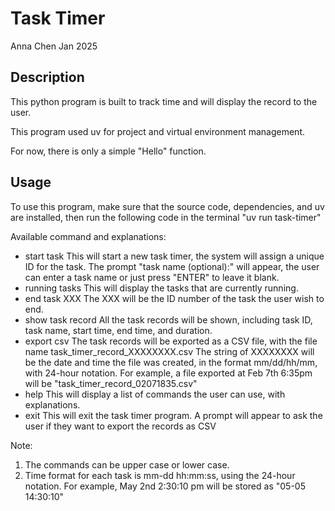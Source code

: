 # Task Timer
Anna Chen
Jan 2025

## Description
This python program is built to track time and will display the record to the user.

This program used uv for project and virtual environment management.

For now, there is only a simple "Hello" function.

## Usage
To use this program, make sure that the source code, dependencies, and uv are installed, then run the following code in the terminal "uv run task-timer"

Available command and explanations:
- start task
    This will start a new task timer, the system will assign a unique ID for the task.
    The prompt "task name (optional):" will appear, the user can enter a task name or just press "ENTER" to leave it blank.
- running tasks
    This will display the tasks that are currently running.
- end task XXX
    The XXX will be the ID number of the task the user wish to end.
- show task record
    All the task records will be shown, including task ID, task name, start time, end time, and duration.
- export csv
    The task records will be exported as a CSV file, with the file name task_timer_record_XXXXXXXX.csv
    The string of XXXXXXXX will be the date and time the file was created, in the format mm/dd/hh/mm, with 24-hour notation.
    For example, a file exported at Feb 7th 6:35pm will be "task_timer_record_02071835.csv"
- help
    This will display a list of commands the user can use, with explanations.
- exit
    This will exit the task timer program. A prompt will appear to ask the user if they want to export the records as CSV

Note: 
1. The commands can be upper case or lower case. 
2. Time format for each task is mm-dd hh:mm:ss, using the 24-hour notation. For example, May 2nd 2:30:10 pm will be stored as "05-05 14:30:10"






